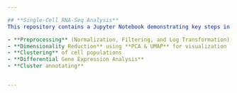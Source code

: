 ```yaml
---

## **Single-Cell RNA-Seq Analysis**
This repository contains a Jupyter Notebook demonstrating key steps in **single-cell RNA sequencing (scRNA-seq) analysis** using **Scanpy**. The workflow includes:  

- **Preprocessing** (Normalization, Filtering, and Log Transformation)  
- **Dimensionality Reduction** using **PCA & UMAP** for visualization  
- **Clustering** of cell populations  
- **Differential Gene Expression Analysis**
- **Cluster annotating** 


---
```

